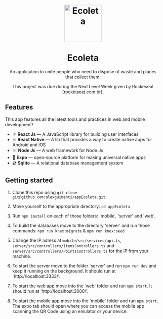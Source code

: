<h1 align="center">
<br>
  <img src="https://66.media.tumblr.com/bbadff36e7476287dca8c4cd0afdb67e/02014eeb4b03fe2c-c2/s250x400/8a36e5374c42ccfab57c0c7001c021faf20d8bb5.jpg" alt="Ecoleta" width="120">
<br>
<br>
Ecoleta
</h1>

<p align="center">An application to unite people who need to dispose of waste and places that collect them.</p>
<p align="center">This project was due during the Next Level Week given by Rockeseat (rocketseat.com.br).</p>


## Features
[//]: # (Add the features of your project here:)
This app features all the latest tools and practices in web and mobile development!

- ⚛️ **React Js** — A JavaScript library for building user interfaces
- ⚛️ **React Native** — A lib that provides a way to create native apps for Android and iOS
- 💹 **Node Js** — A web framework for Node Js
- 📱 **Expo** — open-source platform for making universal native apps
- 💿 **Sqlite** — A relational database management system

## Getting started

1. Clone this repo using ```git clone git@github.com:alexguimenti/appEcoleta.git```

2. Move yourself to the appropriate directory: ```cd appEcoleta```

3. Run ```npm install``` on each of those folders: 'mobile', 'server' and 'web'.

4. To build the databases move to the directory 'server' and run those commands: ```npm run knex:migrate``` & ```npm run knex:seed```

5. Change the IP adress at ```mobile/src/services/api.ts```, ```server/src/controllers/ItemsControllers.ts``` and ```server/src/controllers/PointsControllers.ts``` for the IP from your machine.

6. To start the server move to the folder 'server' and run ```npm run dev``` and keep it running on the background. It should run at 'http://localhost:3333/'.

7. To start the web app move into the 'web' folder and run ```npm start```. It should run at 'http://localhost:3000/'.

8. To start the mobile app move into the 'mobile' folder and run ```npm start```. The expo tab should open where you can access the mobile app scanning the QR Code using an emulator or your device.